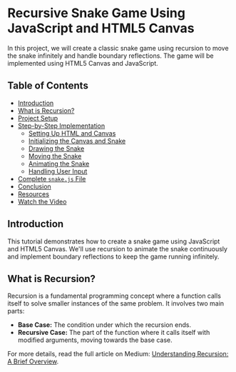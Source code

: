 # Recursive Snake Game Using JavaScript and HTML5 Canvas

In this project, we will create a classic snake game using recursion to move the snake infinitely and handle boundary reflections. The game will be implemented using HTML5 Canvas and JavaScript.

## Table of Contents
- [Introduction](#introduction)
- [What is Recursion?](#what-is-recursion)
- [Project Setup](#project-setup)
- [Step-by-Step Implementation](#step-by-step-implementation)
    - [Setting Up HTML and Canvas](#setting-up-html-and-canvas)
    - [Initializing the Canvas and Snake](#initializing-the-canvas-and-snake)
    - [Drawing the Snake](#drawing-the-snake)
    - [Moving the Snake](#moving-the-snake)
    - [Animating the Snake](#animating-the-snake)
    - [Handling User Input](#handling-user-input)
- [Complete `snake.js` File](#complete-snakejs-file)
- [Conclusion](#conclusion)
- [Resources](#resources)
- [Watch the Video](#watch-the-video)

## Introduction

This tutorial demonstrates how to create a snake game using JavaScript and HTML5 Canvas. We'll use recursion to animate the snake continuously and implement boundary reflections to keep the game running infinitely.

## What is Recursion?

Recursion is a fundamental programming concept where a function calls itself to solve smaller instances of the same problem. It involves two main parts:
- **Base Case:** The condition under which the recursion ends.
- **Recursive Case:** The part of the function where it calls itself with modified arguments, moving towards the base case.

For more details, read the full article on Medium: [Understanding Recursion: A Brief Overview](https://medium.com/@utkug3lu/understanding-recursion-a-brief-overview-486c7c69de49).


